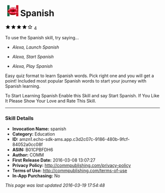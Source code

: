 # &nbsp;<img src="app_icon" alt="Spanish icon" width="36"> Spanish
![4 stars](../../../images/ic_star_black_18dp_1x.png)![4 stars](../../../images/ic_star_black_18dp_1x.png)![4 stars](../../../images/ic_star_black_18dp_1x.png)![4 stars](../../../images/ic_star_black_18dp_1x.png)![4 stars](../../../images/ic_star_border_black_18dp_1x.png) 4

To use the Spanish skill, try saying...

* *Alexa, Launch Spanish*

* *Alexa, Start Spanish*

* *Alexa, Play Spanish*

Easy quiz format to learn Spanish words. Pick right one and you will get a point! Included most popular Spanish words to start your journey with Spanish learning.

To Start Learning Spanish Enable this Skill and say Start Spanish. 
If You Like It Please Show Your Love and Rate This Skill.

***

### Skill Details

* **Invocation Name:** spanish
* **Category:** Education
* **ID:** amzn1.echo-sdk-ams.app.c3d2c07c-9186-480b-9fcf-84052a0cc08f
* **ASIN:** B01CPBFDH6
* **Author:** COMM
* **First Release Date:** 2016-03-08 13:07:27
* **Privacy Policy:** http://commpublishing.com/privacy-policy
* **Terms of Use:** http://commpublishing.com/terms-of-use
* **In-App Purchasing:** No

*This page was last updated 2016-03-19 17:54:48*
